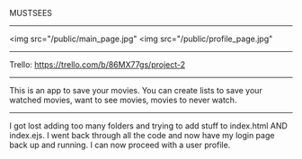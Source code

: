MUSTSEES
*******************
<img src="/public/main_page.jpg"
<img src="/public/profile_page.jpg"
*******************
Trello: https://trello.com/b/86MX77gs/project-2
*******************
This is an app to save your movies. You can create lists to save your watched movies, want to see movies, movies to never watch.
*******************
I got lost adding too many folders and trying to add stuff to index.html AND index.ejs. I went back through all the code and now have my login page back up and running. I can now proceed with a user profile.
